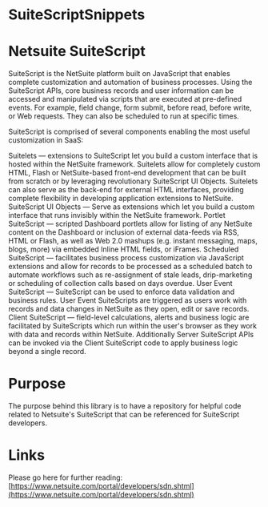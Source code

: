 # SuiteScriptSnippets

# Netsuite SuiteScript

SuiteScript is the NetSuite platform built on JavaScript that enables complete customization and automation of business processes. Using the SuiteScript APIs, core business records and user information can be accessed and manipulated via scripts that are executed at pre-defined events. For example, field change, form submit, before read, before write, or Web requests. They can also be scheduled to run at specific times.

SuiteScript is comprised of several components enabling the most useful customization in SaaS:

Suitelets — extensions to SuiteScript let you build a custom interface that is hosted within the NetSuite framework. Suitelets allow for completely custom HTML, Flash or NetSuite-based front-end development that can be built from scratch or by leveraging revolutionary SuiteScript UI Objects. Suitelets can also serve as the back-end for external HTML interfaces, providing complete flexibility in developing application extensions to NetSuite.
SuiteScript UI Objects — Serve as extensions which let you build a custom interface that runs invisibly within the NetSuite framework.
Portlet SuiteScript — scripted Dashboard portlets allow for listing of any NetSuite content on the Dashboard or inclusion of external data-feeds via RSS, HTML or Flash, as well as Web 2.0 mashups (e.g. instant messaging, maps, blogs, more) via embedded Inline HTML fields, or iFrames.
Scheduled SuiteScript — facilitates business process customization via JavaScript extensions and allow for records to be processed as a scheduled batch to automate workflows such as re-assignment of stale leads, drip-marketing or scheduling of collection calls based on days overdue.
User Event SuiteScript — SuiteScript can be used to enforce data validation and business rules. User Event SuiteScripts are triggered as users work with records and data changes in NetSuite as they open, edit or save records.
Client SuiteScript — field-level calculations, alerts and business logic are facilitated by SuiteScripts which run within the user's browser as they work with data and records within NetSuite. Additionally Server SuiteScript APIs can be invoked via the Client SuiteScript code to apply business logic beyond a single record.

# Purpose

The purpose behind this library is to have a repository for helpful code related to Netsuite's SuiteScript that can be referenced for SuiteScript developers.

# Links

Please go here for further reading: [https://www.netsuite.com/portal/developers/sdn.shtml](https://www.netsuite.com/portal/developers/sdn.shtml)